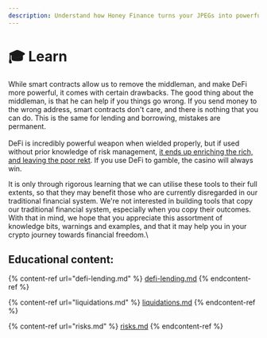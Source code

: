 ```yaml
---
description: Understand how Honey Finance turns your JPEGs into powerful financial assets
---
```


# 🎓 Learn

While smart contracts allow us to remove the middleman, and make DeFi more powerful, it comes with certain drawbacks. The good thing about the middleman, is that he can help if you things go wrong. If you send money to the wrong address, smart contracts don't care, and there is nothing that you can do. This is the same for lending and borrowing, mistakes are permanent.\
\
DeFi is incredibly powerful weapon when wielded properly, but if used without prior knowledge of risk management, [it ends up enriching the rich, and leaving the poor rekt](https://www.ox.ac.uk/news/2021-02-15-retail-investors-are-amateurs-high-stakes-market-they-cannot-win). If you use DeFi to gamble, the casino will always win.

It is only through rigorous learning that we can utilise these tools to their full extents, so that they may benefit those who are currently disregarded in our traditional financial system. We're not interested in building tools that copy our traditional financial system, especially when you copy their outcomes. With that in mind, we hope that you appreciate this assortment of knowledge bits, warnings and examples, and that it may help you in your crypto journey towards financial freedom.\


## Educational content:

{% content-ref url="defi-lending.md" %}
[defi-lending.md](defi-lending.md)
{% endcontent-ref %}

{% content-ref url="liquidations.md" %}
[liquidations.md](liquidations.md)
{% endcontent-ref %}

{% content-ref url="risks.md" %}
[risks.md](risks.md)
{% endcontent-ref %}
